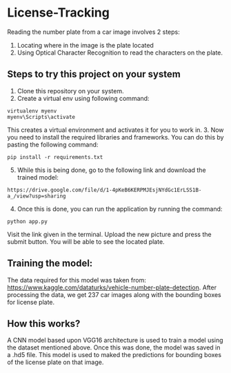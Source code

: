 # License-Tracking

Reading the number plate from a car image involves 2 steps:
1. Locating where in the image is the plate located
2. Using Optical Character Recognition to read the characters on the plate.

## Steps to try this project on your system
1. Clone this repository on your system.
2. Create a virtual env using following command:

  ```
  virtualenv myenv   
  myenv\Scripts\activate  
  ```

This creates a virtual environment and activates it for you to work in.
3. Now you need to install the required libraries and frameworks. You can do this by pasting the following command:
```
pip install -r requirements.txt
```
5. While this is being done, go to the following link and download the trained model:
```
https://drive.google.com/file/d/1-4pKeB6KERPMJEsjNYdGc1ErLSS1B-a_/view?usp=sharing
```

4. Once this is done, you can run the application by running the command: 
```
python app.py
```
Visit the link given in the terminal.
Upload the new picture and press the submit button. You will be able to see the located plate.

## Training the model:
The data required for this model was taken from: https://www.kaggle.com/dataturks/vehicle-number-plate-detection.
After processing the data, we get 237 car images along with the bounding boxes for license plate. 

## How this works?
A CNN model based upon VGG16 architecture is used to train a model using the dataset mentioned above. Once this was done, the model was saved in a .hd5 file. This model is used to maked the predictions for bounding boxes of the license plate on that image. 


